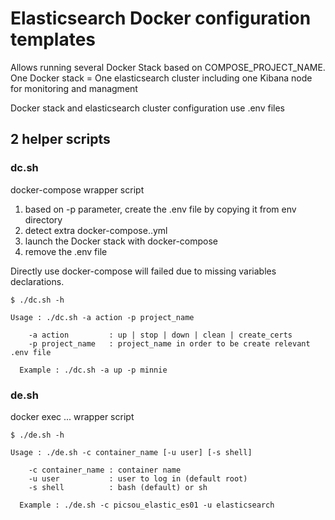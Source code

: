 # Elasticsearch Docker configuration templates

Allows running several Docker Stack based on COMPOSE_PROJECT_NAME.
One Docker stack = One elasticsearch cluster including one Kibana node for monitoring and managment

Docker stack and elasticsearch cluster configuration use .env files


## 2 helper scripts

### dc.sh 

docker-compose wrapper script
1. based on -p parameter, create the .env file by copying it from env directory
2. detect extra docker-compose.<project>.yml
3. launch the Docker stack with docker-compose
4. remove the .env file

Directly use docker-compose will failed due to missing variables declarations.

	$ ./dc.sh -h

	Usage : ./dc.sh -a action -p project_name

	    -a action         : up | stop | down | clean | create_certs
	    -p project_name   : project_name in order to be create relevant .env file

	  Example : ./dc.sh -a up -p minnie



### de.sh 

docker exec ... wrapper script

	$ ./de.sh -h

	Usage : ./de.sh -c container_name [-u user] [-s shell]

	    -c container_name : container name
	    -u user           : user to log in (default root)
	    -s shell          : bash (default) or sh

	  Example : ./de.sh -c picsou_elastic_es01 -u elasticsearch


